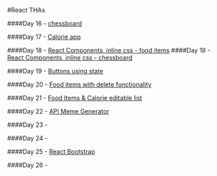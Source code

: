 #React THAs

####Day 16 - [chessboard](https://y1s9x.csb.app/)

####Day 17 - [Calorie app](https://33v53.csb.app/)

####Day 18 - [React Components, inline css - food items](https://codesandbox.io/s/tha-18-2-kv5kb?file=/src/App.js)
####Day 18 - [React Components, inline css - chessboard](https://codesandbox.io/s/tha-18-m8083?file=/src/components.js)

####Day 19 - [Buttons using state](https://oxs2u.csb.app/)

####Day 20 - [Food items with delete functionality](https://replit.com/@RiaPrasad1/THA-20/)

####Day 21 - [Food Items & Calorie editable list](https://codesandbox.io/s/tha-21-6io7z)

####Day 22 - [API Meme Generator](https://codesandbox.io/s/tha-22-itger)

####Day 23 - 

####Day 24 - 

####Day 25 - [React Bootstrap](https://codesandbox.io/s/tender-feistel-vcg9z?file=/src/styles.css)

####Day 26 -